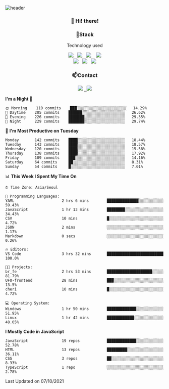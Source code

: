 ![header](https://capsule-render.vercel.app/api?type=waving&color=gradient&height=200&text=Che-ri&fontAlign=70&fontAlignY=40&animation=twinkling)

<h3 align="center">👋 Hi! there!</h3>

<h3 align="center">📌Stack</h3>
<p align="center">Technology used</p>
<div align="center"><img src="https://img.shields.io/badge/HTML5-e74c3c?style=flat-square&logo=HTML5&logoColor=white"></img> &nbsp <img src="https://img.shields.io/badge/CSS3-0A84FF?style=flat-square&logo=CSS3&logoColor=white"></img>  &nbsp <img src="https://img.shields.io/badge/SCSS-fd79a8?style=flat-square&logo=Sass&logoColor=white"/></a>&nbsp  &nbsp <img src="https://img.shields.io/badge/styled%2Dcomponents-DB7093?style=flat-square&logo=styled%2Dcomponents&logoColor=white"/></a>
<br><img src="https://img.shields.io/badge/JavaScript-FFCD11?style=flat-square&logo=JavaScript&logoColor=white"></img> &nbsp <img src="https://img.shields.io/badge/React-00BCF6?style=flat-square&logo=React&logoColor=white"></img> &nbsp <img src="https://img.shields.io/badge/Redux-764ABC?style=flat-square&logo=Redux&logoColor=white"/></a></div>

<h3 align="center">📫Contact</h3>
<div align="center"><a href="https://cheri.tistory.com/"><img src="https://img.shields.io/badge/Cheri-AD29B6?style=flat-square&logo=Tidal&logoColor=white"/></a> <a href="rnjs1135@gmail.com"> &nbsp <img src="https://img.shields.io/badge/Gmail-EA4335?style=flat-square&logo=Gmail&logoColor=white"/></a></div>

<!--START_SECTION:waka-->
**I'm a Night 🦉** 

```text
🌞 Morning    110 commits    ███░░░░░░░░░░░░░░░░░░░░░░   14.29% 
🌆 Daytime    205 commits    ██████░░░░░░░░░░░░░░░░░░░   26.62% 
🌃 Evening    226 commits    ███████░░░░░░░░░░░░░░░░░░   29.35% 
🌙 Night      229 commits    ███████░░░░░░░░░░░░░░░░░░   29.74%

```
📅 **I'm Most Productive on Tuesday** 

```text
Monday       142 commits    ████░░░░░░░░░░░░░░░░░░░░░   18.44% 
Tuesday      143 commits    ████░░░░░░░░░░░░░░░░░░░░░   18.57% 
Wednesday    120 commits    ████░░░░░░░░░░░░░░░░░░░░░   15.58% 
Thursday     138 commits    ████░░░░░░░░░░░░░░░░░░░░░   17.92% 
Friday       109 commits    ███░░░░░░░░░░░░░░░░░░░░░░   14.16% 
Saturday     64 commits     ██░░░░░░░░░░░░░░░░░░░░░░░   8.31% 
Sunday       54 commits     █░░░░░░░░░░░░░░░░░░░░░░░░   7.01%

```


📊 **This Week I Spent My Time On** 

```text
⌚︎ Time Zone: Asia/Seoul

💬 Programming Languages: 
YAML                     2 hrs 6 mins        ██████████████░░░░░░░░░░░   59.43% 
JavaScript               1 hr 13 mins        ████████░░░░░░░░░░░░░░░░░   34.43% 
CSV                      10 mins             █░░░░░░░░░░░░░░░░░░░░░░░░   4.72% 
JSON                     2 mins              ░░░░░░░░░░░░░░░░░░░░░░░░░   1.17% 
Markdown                 0 secs              ░░░░░░░░░░░░░░░░░░░░░░░░░   0.26%

🔥 Editors: 
VS Code                  3 hrs 32 mins       █████████████████████████   100.0%

🐱‍💻 Projects: 
br_fe                    2 hrs 53 mins       ████████████████████░░░░░   81.79% 
UFO-frontend             28 mins             ███░░░░░░░░░░░░░░░░░░░░░░   13.5% 
cheri                    10 mins             █░░░░░░░░░░░░░░░░░░░░░░░░   4.72%

💻 Operating System: 
Windows                  1 hr 50 mins        █████████████░░░░░░░░░░░░   51.95% 
Linux                    1 hr 42 mins        ████████████░░░░░░░░░░░░░   48.05%

```

**I Mostly Code in JavaScript** 

```text
JavaScript               19 repos            █████████████░░░░░░░░░░░░   52.78% 
HTML                     13 repos            █████████░░░░░░░░░░░░░░░░   36.11% 
CSS                      3 repos             ██░░░░░░░░░░░░░░░░░░░░░░░   8.33% 
TypeScript               1 repo              ░░░░░░░░░░░░░░░░░░░░░░░░░   2.78%

```



 Last Updated on 07/10/2021
<!--END_SECTION:waka-->
